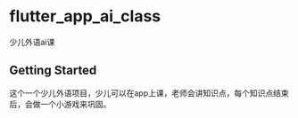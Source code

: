 # flutter_app_ai_class

少儿外语ai课

## Getting Started

这个一个少儿外语项目，少儿可以在app上课，老师会讲知识点，每个知识点结束后，会做一个小游戏来巩固。
